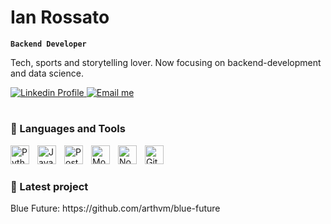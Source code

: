 # Ian Rossato

**`Backend Developer`**

Tech, sports and storytelling lover. Now focusing on backend-development and data science.

<p align="left">
  <a href="https://www.linkedin.com/in/ianrossato/" aria-label="Ian Rossato LinkedIn Profile">
    <img alt="Linkedin Profile" title="Check my LinkedIn profile" src="https://img.shields.io/badge/Ian_Rossato-3295a8?style=flat-square&logo=Linkedin&logoColor=white"/>
  </a>
  <a href="mailto:ian007953@gmail.com" aria-label="Contact Ian Rossasto via Email">
    <img alt="Email me" title="Contact me on email" src="https://img.shields.io/badge/ian007953@gmail.com-3295a8?style=flat-square&logo=Gmail&logoColor=white"/>
  </a>
</p>

#

### 🧰 Languages and Tools

<img align="left" alt="Python" width="30px" style="padding-right:10px;" src="https://cdn.jsdelivr.net/gh/devicons/devicon@latest/icons/python/python-original.svg" />
<img align="left" alt="Java" width="30px" style="padding-right:10px;" src="https://cdn.jsdelivr.net/gh/devicons/devicon@latest/icons/java/java-original.svg" />
<img align="left" alt="PostgreSQL" width="30px" style="padding-right:10px;" src="https://cdn.jsdelivr.net/gh/devicons/devicon@latest/icons/postgresql/postgresql-plain.svg" />
<img align="left" alt="MongoDB" width="30px" style="padding-right:10px;" src="https://cdn.jsdelivr.net/gh/devicons/devicon@latest/icons/mongodb/mongodb-original.svg" />          
<img align="left" alt="NodeJS" width="30px" style="padding-right:10px;" src="https://cdn.jsdelivr.net/gh/devicons/devicon@latest/icons/nodejs/nodejs-original.svg" />
<img align="left" alt="Git" width="30px" style="padding-right:10px;" src="https://cdn.jsdelivr.net/gh/devicons/devicon@latest/icons/git/git-original.svg" />

<br/>

#

### 🧠 Latest project

<p align="left">
  Blue Future: https://github.com/arthvm/blue-future
</p>
